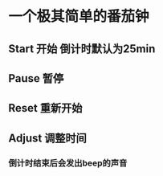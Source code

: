 # 一个极其简单的番茄钟

## Start 开始 倒计时默认为25min
## Pause 暂停 
## Reset 重新开始
## Adjust 调整时间

### 倒计时结束后会发出beep的声音